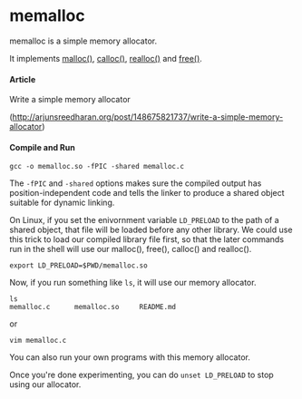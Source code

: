 # memalloc

memalloc is a simple memory allocator.

It implements <a href="http://man7.org/linux/man-pages/man3/free.3.html">malloc()</a>, <a href="http://man7.org/linux/man-pages/man3/free.3.html">calloc()</a>, <a href="http://man7.org/linux/man-pages/man3/free.3.html">realloc()</a> and <a href="http://man7.org/linux/man-pages/man3/free.3.html">free()</a>.

#### Article ####

Write a simple memory allocator

(http://arjunsreedharan.org/post/148675821737/write-a-simple-memory-allocator)

#### Compile and Run ####

```
gcc -o memalloc.so -fPIC -shared memalloc.c
```

The `-fPIC` and `-shared` options makes sure the compiled output has position-independent code and tells the linker to produce a shared object suitable for dynamic linking.

On Linux, if you set the enivornment variable `LD_PRELOAD` to the path of a shared object, that file will be loaded before any other library. We could use this trick to load our compiled library file first, so that the later commands run in the shell will use our malloc(), free(), calloc() and realloc().

```
export LD_PRELOAD=$PWD/memalloc.so
```

Now, if you run something like `ls`, it will use our memory allocator.
```
ls
memalloc.c		memalloc.so		README.md
```
or
```
vim memalloc.c
```

You can also run your own programs with this memory allocator.

Once you're done experimenting, you can do `unset LD_PRELOAD` to stop using our allocator.
